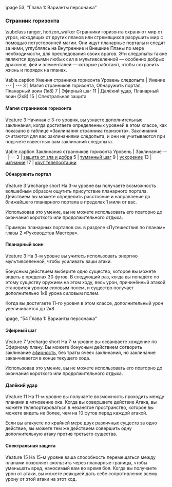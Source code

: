 \page 53, "Глава 1: Варианты персонажа"
### Странник горизонта
\subclass ranger, horizon_walker Странники горизонта охраняют мир от угроз, исходящих от других планов или стремящихся разрушить мир с помощью потусторонней магии. Они ищут планарные порталы и следят за ними, углубляясь на Внутренние и Внешние Планы по мере необходимости, для преследования своих врагов. Эти следопыты также являются друзьями любых сил в мультивселенной — особенно добрых драконов, фей и элементалей — которые работают, чтобы сохранить жизнь и порядок на планах.

\table.caption Умения странника горизонта
Уровень следопыта | Умение
--- | ---
3 | Магия странников горизонта, Обнаружить портал, Планарный воин (1к8)
7 | Эфирный шаг
11 | Далёкий удар, Планарный воин (2к8)
15 | Спектральная защита

#### Магия странников горизонта
\feature 3
Начиная с 3-го уровня, вы узнаете дополнительные заклинания, когда достигаете определенных уровней в этом классе, как показано в таблице «Заклинания странника горизонта». Заклинания считаются для вас заклинаниями следопыта, и они не учитываются при подсчете известных вам заклинаний следопыта.

\table.caption Заклинания странников горизонта
Уровень | Заклинание
---|---
3 | [защита от зла и добра](spell.protection_from_evil_and_good)
5 | [туманный шаг](spell.misty_step)
9 | [ускорение](spell.haste)
13 | [изгнание](spell.banishment)
17 | [круг телепортации](spell.teleportation_circle)

#### Обнаружить портал
\feature 3
\recharge short
На 3-м уровне вы получаете возможность волшебным образом ощутить присутствие планарного портала. Действием вы можете определить расстояние и направление до ближайшего планарного портала в пределах 1 мили от вас.

Использовав это умение, вы не можете использовать его повторно до окончания короткого или продолжительного отдыха.

Примеры планарных порталов см. в разделе «Путешествия по планам» главы 2 «Руководства Мастера».

#### Планарный воин
\feature 3
На 3-м уровне вы учитесь использовать энергию мультивселенной, чтобы усиливать ваши атаки.

Бонусным действием выберите одно существо, которое вы можете видеть в пределах 30 футов. В следующий раз, когда вы попадёте по этому существу оружием на этом ходу, весь урон, причинённый атакой становится уроном силовым полем, и существо получает дополнительно 1к8 урона силовым полем.

Когда вы достигаете 11-го уровня в этом классе, дополнительный урон увеличивается до 2к8.

\page, "54 Глава 1: Варианты персонажа"

#### Эфирный шаг
\feature 7
\recharge short
На 7-м уровне вы осваиваете хождение по Эфирному плану. Вы можете бонусным действием сотворить заклинание [эфирность](spell.etherealness), без траты ячеек заклинаний, но заклинание заканчивается в конце текущего хода.

Использовав это умение, вы не можете использовать его повторно до окончания короткого или продолжительного отдыха.

#### Далёкий удар
\feature 11
На 11-м уровне вы получаете возможность проходить между планами в мгновение ока. Когда вы совершаете действие Атака, вы можете телепортироваться в незанятое пространство, которое вы можете видеть не более, чем на 10 футов перед каждой атакой.

Если вы атакуете по крайней мере двух различных существ за одно действие, вы можете тем же действием совершить одну дополнительную атаку против третьего существа.

#### Спектральная защита
\feature 15
На 15-м уровне ваша способность перемещаться между планами позволяет скользить через планарные границы, чтобы уменьшать вред, наносимый вам во время боя. Когда вы получаете урон от атаки, вы можете реакцией дать себе сопротивление всему урону от этой атаки на этот ход.
